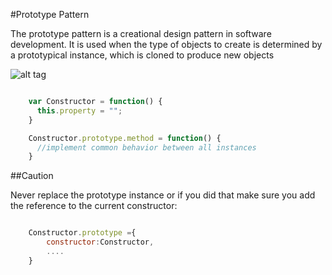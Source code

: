 #Prototype Pattern

The prototype pattern is a creational design pattern in software development. It is used when the type of objects to create is determined by a prototypical instance, which is cloned to produce new objects

![alt tag](https://upload.wikimedia.org/wikipedia/commons/1/14/Prototype_UML.svg)

```javascript

	var Constructor = function() {
	  this.property = "";
	}

	Constructor.prototype.method = function() {
	  //implement common behavior between all instances
	}
```


##Caution

Never replace the prototype instance or if you did that make sure you add the reference to the current constructor: 

```javascript

	Constructor.prototype ={
		constructor:Constructor,
		....
	}
```
	